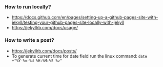 ### How to run locally?
- https://docs.github.com/en/pages/setting-up-a-github-pages-site-with-jekyll/testing-your-github-pages-site-locally-with-jekyll
- https://jekyllrb.com/docs/usage/
### How to write a post?
- https://jekyllrb.com/docs/posts/
- To generate current time for date field run the linux command: ``date +"%Y-%m-%d %H:%M:%S %z"``